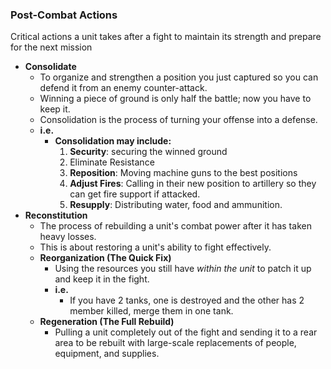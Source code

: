 ### Post-Combat Actions

Critical actions a unit takes after a fight to maintain its strength and prepare for the next mission

*   **Consolidate**
    *   To organize and strengthen a position you just captured so you can defend it from an enemy counter-attack.
    *   Winning a piece of ground is only half the battle; now you have to keep it. 
    *   Consolidation is the process of turning your offense into a defense.
    *   **i.e.**
        *   **Consolidation may include:**
            1.  **Security**: securing the winned ground
            2.  Eliminate Resistance
            3.  **Reposition**: Moving machine guns to the best positions
            4.  **Adjust Fires**: Calling in their new position to artillery so they can get fire support if attacked.
            5.  **Resupply**: Distributing water, food and ammunition.
*   **Reconstitution**
    *   The process of rebuilding a unit's combat power after it has taken heavy losses.
    *   This is about restoring a unit's ability to fight effectively. 
    *   **Reorganization (The Quick Fix)**
        *   Using the resources you still have *within the unit* to patch it up and keep it in the fight.
        *   **i.e.**
            *   If you have 2 tanks, one is destroyed and the other has 2 member killed, merge them in one tank.
    *   **Regeneration (The Full Rebuild)**
        *   Pulling a unit completely out of the fight and sending it to a rear area to be rebuilt with large-scale replacements of people, equipment, and supplies.
